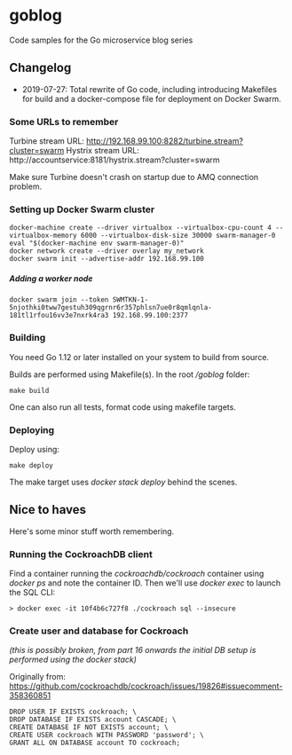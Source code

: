 # goblog
Code samples for the Go microservice blog series

## Changelog
- 2019-07-27: Total rewrite of Go code, including introducing Makefiles for build and a docker-compose file for deployment on Docker Swarm.

### Some URLs to remember
Turbine stream URL: http://192.168.99.100:8282/turbine.stream?cluster=swarm
Hystrix stream URL: http://accountservice:8181/hystrix.stream?cluster=swarm

Make sure Turbine doesn't crash on startup due to AMQ connection problem.

### Setting up Docker Swarm cluster

    docker-machine create --driver virtualbox --virtualbox-cpu-count 4 --virtualbox-memory 6000 --virtualbox-disk-size 30000 swarm-manager-0
    eval "$(docker-machine env swarm-manager-0)"
    docker network create --driver overlay my_network
    docker swarm init --advertise-addr 192.168.99.100
        
##### Adding a worker node

    docker swarm join --token SWMTKN-1-5njothki0tww7gestuh309qgrnr6r357phlsn7ue0r8qmlqnla-181tl1rfou16vv3e7nxrk4ra3 192.168.99.100:2377
   
### Building
You need Go 1.12 or later installed on your system to build from source.

Builds are performed using Makefile(s). In the root _/goblog_ folder:

    make build
    
One can also run all tests, format code using makefile targets.

### Deploying

Deploy using:
 
    make deploy
  
The make target uses _docker stack deploy_ behind the scenes.

## Nice to haves

Here's some minor stuff worth remembering.

### Running the CockroachDB client
Find a container running the _cockroachdb/cockroach_ container using _docker ps_ and note the container ID. Then we'll use _docker exec_ to launch the SQL CLI:  
   
    > docker exec -it 10f4b6c727f8 ./cockroach sql --insecure

### Create user and database for Cockroach

_(this is possibly broken, from part 16 onwards the initial DB setup is performed using the docker stack)_

Originally from: https://github.com/cockroachdb/cockroach/issues/19826#issuecomment-358360851

    DROP USER IF EXISTS cockroach; \
    DROP DATABASE IF EXISTS account CASCADE; \
    CREATE DATABASE IF NOT EXISTS account; \
    CREATE USER cockroach WITH PASSWORD 'password'; \
    GRANT ALL ON DATABASE account TO cockroach;